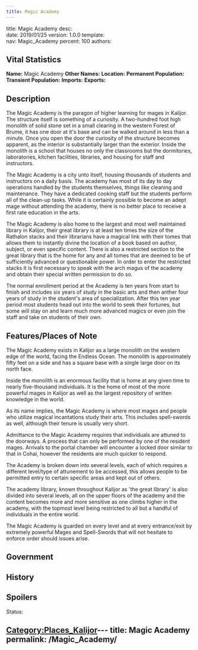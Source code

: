 ```yaml
---
title: Magic Academy
---
```


title:		Magic Academy
desc:		
date:		2019/01/25
version:	1.0.0
template:	
nav:		Magic_Academy
percent:	100
authors:	
## Vital Statistics

**Name:** Magic Academy
**Other Names:**
**Location:**
**Permanent Population:**
**Transient Population:**
**Imports:**
**Exports:**

## Description

The Magic Academy is the paragon of higher learning for mages in
Kalijor. The structure itself is something of a curiosity. A two-hundred
foot high monolith of solid stone set in a small clearing in the western
Forest of Brume, it has one door at it's base and can be walked around
in less than a minute. Once you open the door the curiosity of the
structure becomes apparent, as the interior is substantially larger than
the exterior. Inside the monolith is a school that houses no only the
classrooms but the dormitories, laboratories, kitchen facilities,
libraries, and housing for staff and instructors.

The Magic Academy is a city unto itself, housing thousands of students
and instructors on a daily basis. The academy has most of its day to day
operations handled by the students themselves, things like cleaning and
maintenance. They have a dedicated cooking staff but the students
perform all of the clean-up tasks. While it is certainly possible to
become an adept mage without attending the academy, there is no better
place to receive a first rate education in the arts.

The Magic Academy is also home to the largest and most well maintained
library in Kalijor, their great library is at least ten times the size
of the Rathalon stacks and their librarians have a magical link with
their tomes that allows them to instantly divine the location of a book
based on author, subject, or even specific content. There is also a
restricted section to the great library that is the home for any and all
tomes that are deemed to be of sufficiently advanced or questionable
power. In order to enter the restricted stacks it is first necessary to
speak with the arch magus of the academy and obtain their special
written permission to do so.

The normal enrollment period at the Academy is ten years from start to
finish and includes six years of study in the basic arts and then anther
four years of study in the student's area of specialization. After this
ten year period most students head out into the world to seek their
fortunes, but some will stay on and learn much more advanced magics or
even join the staff and take on students of their own.

## Features/Places of Note

The Magic Academy exists in Kalijor as a large monolith on the western
edge of the world, facing the Endless Ocean. The monolith is
approximately fifty feet on a side and has a square base with a single
large door on its north face.

Inside the monolith is an enormous facility that is home at any given
time to nearly five-thousand individuals. It is the home of most of the
more powerful mages in Kalijor as well as the largest repository of
written knowledge in the world.

As its name implies, the Magic Academy is where most mages and people
who utilize magical incantations study their arts. This includes
spell-swords as well, although their tenure is usually very short.

Admittance to the Magic Academy requires that individuals are attuned to
the doorways. A process that can only be performed by one of the
resident mages. Arrivals to the portal chamber will encounter a locked
door similar to that in Cohai, however the residents are much quicker to
respond.

The Academy is broken down into several levels, each of which requires a
different level/type of attunement to be accessed, this allows people to
be permitted entry to certain specific areas and kept out of others.

The academy library, known throughout Kalijor as 'the great library' is
also divided into several levels, all on the upper floors of the academy
and the content becomes more and more sensitive as one climbs higher in
the academy, with the topmost level being restricted to all but a
handful of individuals in the entire world.

The Magic Academy is guarded on every level and at every entrance/exit
by extremely powerful Mages and Spell-Swords that will not hesitate to
enforce order should issues arise.

## Government

## History

## Spoilers

<spoiler text="Spoilers">Status: </spoiler>

[Category:Places_Kalijor](Category:Places_Kalijor "wikilink")---
title: Magic Academy
permalink: /Magic_Academy/
---

